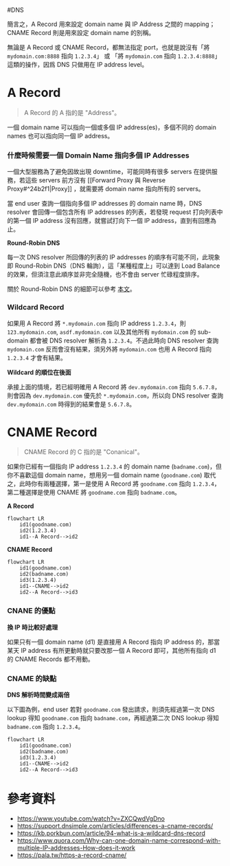 #DNS

簡言之，A Record 用來設定 domain name 與 IP Address 之間的 mapping；CNAME Record 則是用來設定 domain name 的別稱。

無論是 A Record 或 CNAME Record，都無法指定 port，也就是說沒有「將 `mydomain.com:8888` 指向 `1.2.3.4`」 或 「將 `mydomain.com` 指向 `1.2.3.4:8888`」這類的操作，因爲 DNS 只做用在 IP address level。

# A Record

>A Record 的 A 指的是 "Address"。

一個 domain name 可以指向一個或多個 IP address(es)，多個不同的 domain names 也可以指向同一個 IP address。

### 什麼時候需要一個 Domain Name 指向多個 IP Addresses

一個大型服務為了避免因故出現 downtime，可能同時有很多 servers 在提供服務，若這些 servers 前方沒有 [[Forward Proxy 與 Reverse Proxy#^24b2f1|Proxy]] ，就需要將 domain name 指向所有的 servers。

當 end user 查詢一個指向多個 IP addresses 的 domain name 時，DNS resolver 會回傳一個包含所有 IP addresses 的列表，若發現 request 打向列表中的第一個 IP address 沒有回應，就嘗試打向下一個 IP address，直到有回應為止。

**Round-Robin DNS**

每一次 DNS resolver 所回傳的列表的 IP addresses 的順序有可能不同，此現象即 Round-Robin DNS（DNS 輪詢），這「某種程度上」可以達到 Load Balance 的效果，但須注意此順序並非完全隨機，也不會由 server 忙碌程度排序。

關於 Round-Robin DNS 的細節可以參考 [本文](https://www.cloudflare.com/learning/dns/glossary/round-robin-dns/)。

### Wildcard Record

如果用 A Record 將 `*.mydomain.com` 指向 IP address `1.2.3.4`，則 `123.mydomain.com`, `asdf.mydomain.com` 以及其他所有 `mydomain.com` 的 sub-domain 都會被 DNS resolver 解析為 `1.2.3.4`。不過此時向 DNS resolver 查詢 `mydomain.com` 反而會沒有結果，須另外將 `mydomain.com` 也用  A Record 指向 `1.2.3.4` 才會有結果。

**Wildcard 的順位在後面**

承接上面的情境，若已經明確用 A Record 將 `dev.mydomain.com` 指向 `5.6.7.8`，則會因為 `dev.mydomain.com` 優先於 `*.mydomain.com`，所以向 DNS resolver 查詢 `dev.mydomain.com` 時得到的結果會是 `5.6.7.8`。

# CNAME Record

>CNAME Record 的 C 指的是 "Conanical"。

如果你已經有一個指向 IP address `1.2.3.4` 的 domain name (`badname.com`)，但你不喜歡這個 domain name，想用另一個 domain name  (`goodname.com`) 取代之，此時你有兩種選擇，第一是使用 A Record 將 `goodname.com` 指向 `1.2.3.4`，第二種選擇是使用 CNAME 將 `goodname.com` 指向 `badname.com`。

**A Record**

```mermaid
flowchart LR
    id1(goodname.com)
    id2(1.2.3.4)
    id1--A Record-->id2
```

**CNAME Record**

```mermaid
flowchart LR
    id1(goodname.com)
    id2(badname.com)
    id3(1.2.3.4)
    id1--CNAME-->id2
    id2--A Record-->id3
```

### CNANE 的優點

**換 IP 時比較好處理**

如果只有一個 domain name (d1) 是直接用 A Record 指向 IP address 的，那當某天 IP address 有所更動時就只要改那一個 A Record 即可，其他所有指向 d1 的 CNAME Records 都不用動。

### CNAME 的缺點

**DNS 解析時間變成兩倍**

以下圖為例，end user 若對 `goodname.com` 發出請求，則須先經過第一次 DNS lookup 得知 `goodname.com` 指向 `badname.com`，再經過第二次 DNS lookup 得知 `badname.com` 指向 `1.2.3.4`。

```mermaid
flowchart LR
    id1(goodname.com)
    id2(badname.com)
    id3(1.2.3.4)
    id1--CNAME-->id2
    id2--A Record-->id3
```

# 參考資料

- <https://www.youtube.com/watch?v=ZXCQwdVgDno>
- <https://support.dnsimple.com/articles/differences-a-cname-records/>
- <https://kb.porkbun.com/article/94-what-is-a-wildcard-dns-record>
- <https://www.quora.com/Why-can-one-domain-name-correspond-with-multiple-IP-addresses-How-does-it-work>
- <https://pala.tw/https-a-record-cname/>
